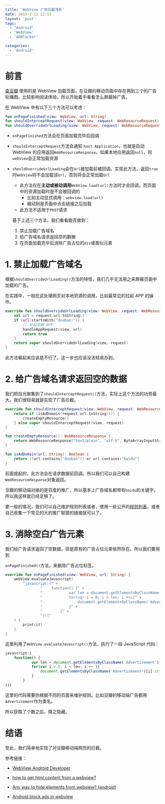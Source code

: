 ```yaml
---
title: 'WebView 广告拦截浅析'
date: 2019-2-12 22:53
layout: 'post'
tags:
  - "Android"
  - 'WebView'
  - 'ADBlocker'

categories:
  - 'Android'
---
```


# 前言

[查豆瓣](https://github.com/rosuH/SearchInDouban) 使用的是 WebView 加载页面，在豆瓣的移动页面中存在两到三个的广告轮播图，比较影响阅读体验。所以开始着手看看怎么屏蔽掉广告。

在 WebView 中有以下三个方法可以考虑：

```kotlin
fun onPageFinished(view: WebView, url: String)
fun shouldInterceptRequest(view: WebView, request: WebResourceRequest): WebResourceResponse? 
fun shouldOverrideUrlLoading(view: WebView, request: WebResourceRequest): Boolean 
```

- `onPageFinished`方法会在页面加载完毕后回调

- `shouldInterceptRequest`方法会通知 `host Application`，也就是启动 WebView 的应用返回`WebResourceResponse`。如果本地应用返回`null`，则`webView`会正常加载资源

- `shouldOverrideUrlLoading`会在`Url`被加载前被回调。实现此方法，返回`true`时`WebView`将不会加载该`Url`，否则将会正常加载`Url`

  - 此方法仅在**主动或被动调用**`WebView.load(url)`方法时才会回调，而页面中的资源加载时是不会被回调的
    - 比如主动显式调用：`webview.load(url)`
    - 被动则是页面中点击链接之后加载
  - 此方法不适用于`POST`请求

  基于上述三个方法，我们看看能否做到：

  1. 禁止加载广告域名
  2. 给广告域名请求返回空的数据
  3. 在页面加载完毕后消除广告占位的`div`或类似元素

# 1. 禁止加载广告域名

根据`shouldOverrideUrlLoading()`方法的特性，我们几乎无法用之来屏蔽页面中加载的广告。

  在实践中，一般在这处理网页对本地资源的调用，比如最常见的拉起 APP 的操作。

  ```kotlin
  override fun shouldOverrideUrlLoading(view: WebView, request: WebResourceRequest): Boolean {
      val url = request.url.toString()
      if (url.startsWith("douban:")) {
          // 拉起豆瓣 APP
          handleAppRequest(view, url)
          return true
      }
      return super.shouldOverrideUrlLoading(view, request)
  }
  ```

此方法看起来应该是不行了。这一步也应该没法轻易办到。

# 2. 给广告域名请求返回空的数据

我们把目光聚集到了`shouldInterceptRequest()`方法，实际上这个方法的功劳最大。我们很轻易就是实现了广告拦截。

```kotlin
override fun shouldInterceptRequest(view: WebView, request: WebResourceRequest): WebResourceResponse? {
    return if (isAdDomain(request.url.toString())) {
        createEmptyResource()
    } else super.shouldInterceptRequest(view, request)
}

fun createEmptyResource(): WebResourceResponse {
    return WebResourceResponse("text/plain", "utf-8", ByteArrayInputStream("".toByteArray()))
}

fun isAdDomain(url: String): Boolean {
    return (!url.contains("douban")) or url.contains("baidu")
}
```

前面提起的，此方法会在请求数据前回调。所以我们可以自己构建`WebResourceResponse`对象返回。

豆瓣的移动端对接的是百度的推广，所以基本上广告域名都带有`baidu`的关键字。所以我这样就已经足够了。

更一般的情况，我们可以自己维护规则列表或者，使用一些公开的[规则列表](https://easylist.to/easylist/easylist.txt)。或者自己收集一下常见的大的推广联盟的链接就可以了。

# 3. 消除空白广告元素

我们给广告请求返回了空数据，但是原有的广告占位元素依然存在。所以我们要用到

`onPageFinished()`方法，来删除广告占位标签。

```kotlin
override fun onPageFinished(view: WebView, url: String) {
    webView.evaluateJavascript(
        "javascript:(" +
                "    function() {" +
                "            var len = document.getElementsByClassName('Advertisement').length; " +
                "            for(var i = 0; i < len; i ++){" +
                "                document.getElementsByClassName('Advertisement')[i].style.display = 'none'" +
                "            }" +
                "        }" +
                ")()"
    ) {
        print(it)
    }
}
```

这里利用了`WebView.evaluateJavascript()`方法，执行了一段 JavaScript 代码：

```javascript
javascript:(
    function() {
            var len = document.getElementsByClassName('Advertisement').length;
            for(var i = 0; i < len; i ++ ){
                document.getElementsByClassName('Advertisement')[i].style.display = 'none'
            }
        }
)()
```

这里的代码需要你根据不同的页面来维护规则。比如豆瓣的移动端广告都用`Advertisement`作为类名。

所以获取了个数之后，降之隐藏。

# 结语

至此，我们简单地实现了对豆瓣移动端网页的拦截。

参考链接：

- [WebView Android Developer](https://developer.android.com/reference/android/webkit/WebView)

- [how to get html content from a webview?](https://stackoverflow.com/questions/8200945/how-to-get-html-content-from-a-webview)

- [Any way to hide elements from webview? (android)](https://stackoverflow.com/questions/3029926/any-way-to-hide-elements-from-webview-android)

- [Android block ads in webview](https://stackoverflow.com/questions/24547446/android-block-ads-in-webview)